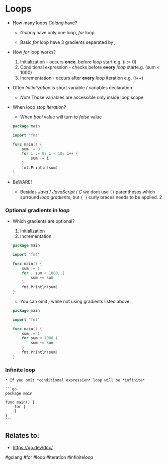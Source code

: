 # Loops

* How many loops *Golang* have?

	* *Golang* have only one loop, *for* loop.

	* Basic *for* loop have 3 gradients separated by *;*

* How *for* loop works?

	1. Initialization - occurs **once**, before *loop* start e.g. (i := 0)
	1. Conditional expression - checks before **every** *loop* starte.g. (sum < 1000)
	1. Incrementation - occurs after **every** *loop* iteration e.g. (i++)

* Often *Initialization* is short variable / variables declaration
	
	* *Note* Those variables are accessible only inside loop scope

* When loop stop *iteration*?
	
	* When *bool* value will turn to *false* value

	```go
	package main

	import "fmt"

	func main() {
		sum := 0
		for i := 0; i < 10; i++ {
			sum += i
		}
		fmt.Println(sum)
	}
	```


* BeWARE! 
	* Besides *Java* / *JavaScript* / *C* we dont use `()` parentheses which surround *loop gradients*, but `{ }` curly braces needs to be applied.
2

### Optional gradients in *loop*

* Which gradients are optional?
	
	1. Initialization
	1. Incrementation

	```go
	package main

	import "fmt"

	func main() {
		sum := 1
		for ; sum < 1000; {
			sum += sum
		}
		fmt.Println(sum)
	}
	```
	
	* You can omit *;* while not using gradients listed above.
	
	```go
	package main

	import "fmt"

	func main() {
		sum := 1
		for sum < 1000 {
			sum += sum
		}
		fmt.Println(sum)
	}
	```

### Infinite loop
	* If you omit *conditional expression* loop will be *infinite*
	
	```go
	package main

	func main() {
		for {
		}
	}
	```

## Relates to: 

* https://go.dev/doc/


#golang #for #loop #iteration #infiniteloop 
